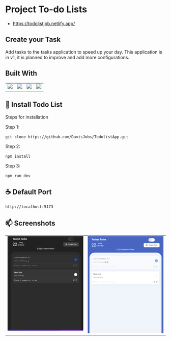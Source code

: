 # Project To-do Lists
- https://todolistjob.netlify.app/

## Create your Task

Add tasks to the tasks application to speed up your day.
This application is in v1, it is planned to improve and add more configurations.

## Built With

<table>
  <tr>
    <td valign="top"><img src="https://upload.wikimedia.org/wikipedia/commons/thumb/6/61/HTML5_logo_and_wordmark.svg/2048px-HTML5_logo_and_wordmark.svg.png" width="70" /></td>
    <td valign="top"><img src="https://upload.wikimedia.org/wikipedia/commons/6/6a/JavaScript-logo.png" width="70" /></td>
    <td valign="top"><img src="https://upload.wikimedia.org/wikipedia/commons/thumb/9/96/Sass_Logo_Color.svg/2560px-Sass_Logo_Color.svg.png" width="70" /></td>
    <td valign="top"><img src="https://upload.wikimedia.org/wikipedia/commons/thumb/d/d5/CSS3_logo_and_wordmark.svg/1200px-CSS3_logo_and_wordmark.svg.png" width="55" /> </td>
  </tr>
</table>

## 🚀 Install Todo List

Steps for installation

Step 1:

```
git clone https://github.com/DavisJobs/TodolistApp.git
```

Step 2:

```
npm install
```
Step 3:
```
npm run dev
```

## ☕ Default Port

```
http://localhost:5173
```

## 📫 Screenshots

<table>
  <tr>
    <td valign="top"><img src="https://github.com/DavisJobs/TodolistApp/blob/main/public/dark.PNG?raw=true" width="500px"></td>
    <td valign="top"><img src="https://github.com/DavisJobs/TodolistApp/blob/main/public/light.PNG?raw=true" width="500px"></td>
  </tr>
</table>
